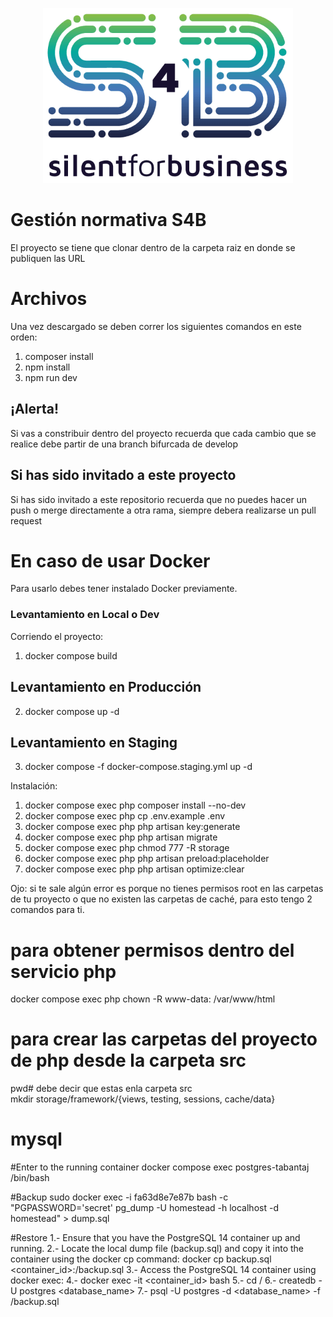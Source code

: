 <p align="center"><img src="public/img/Silent4Business-Logo-Color.png" width="400"></p>

# Gestión normativa S4B

El proyecto se tiene que clonar dentro de la carpeta raiz en donde se publiquen las URL

# Archivos

Una vez descargado se deben correr los siguientes comandos en este orden:

1.  composer install
2.  npm install
3.  npm run dev

## ¡Alerta!

Si vas a constribuir dentro del proyecto recuerda que cada cambio que se realice debe partir de una branch bifurcada de develop

## Si has sido invitado a este proyecto

Si has sido invitado a este repositorio recuerda que no puedes hacer un push o merge directamente a otra rama, siempre debera realizarse un pull request

# En caso de usar Docker

Para usarlo debes tener instalado Docker previamente.

### Levantamiento en Local o Dev

Corriendo el proyecto:

1. docker compose build

## Levantamiento en Producción

2. docker compose up -d

## Levantamiento en Staging

3. docker compose -f docker-compose.staging.yml up -d

Instalación:

1. docker compose exec php composer install --no-dev
2. docker compose exec php cp .env.example .env
3. docker compose exec php php artisan key:generate
4. docker compose exec php php artisan migrate
5. docker compose exec php chmod 777 -R storage
6. docker compose exec php php artisan preload:placeholder
7. docker compose exec php php artisan optimize:clear

Ojo: si te sale algún error es porque no tienes permisos root en las carpetas de tu proyecto o que no existen las carpetas de caché, para esto tengo 2 comandos para ti.

# para obtener permisos dentro del servicio php

docker compose exec php chown -R www-data: /var/www/html

# para crear las carpetas del proyecto de php desde la carpeta src

pwd# debe decir que estas enla carpeta src
<br>
mkdir storage/framework/{views, testing, sessions, cache/data}

# mysql

#Enter to the running container
docker compose exec postgres-tabantaj /bin/bash

#Backup
sudo docker exec -i fa63d8e7e87b bash -c "PGPASSWORD='secret' pg_dump -U homestead -h localhost -d homestead" > dump.sql

#Restore
1.- Ensure that you have the PostgreSQL 14 container up and running.
2.- Locate the local dump file (backup.sql) and copy it into the container using the docker cp command:
docker cp backup.sql <container_id>:/backup.sql
3.- Access the PostgreSQL 14 container using docker exec:
4.- docker exec -it <container_id> bash
5.- cd /
6.- createdb -U postgres <database_name>
7.- psql -U postgres -d <database_name> -f /backup.sql
